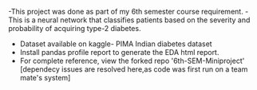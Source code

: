 -This project was done as part of my 6th semester course requirement.
-This is a neural network that classifies patients based on the severity and probability of acquiring type-2 diabetes.
- Dataset available on kaggle- PIMA Indian diabetes dataset
- Install pandas profile report to generate the EDA html report.
- For complete reference, view the forked repo '6th-SEM-Miniproject'  [dependecy issues are resolved here,as code was first run on a team mate's system]
